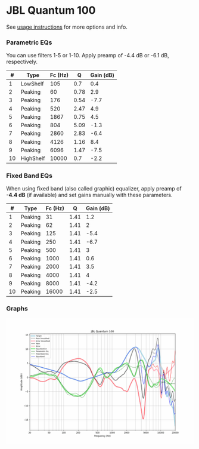 # JBL Quantum 100
See [usage instructions](https://github.com/jaakkopasanen/AutoEq#usage) for more options and info.

### Parametric EQs
You can use filters 1-5 or 1-10. Apply preamp of -4.4 dB or -6.1 dB, respectively.

|   # | Type      |   Fc (Hz) |    Q |   Gain (dB) |
|-----|-----------|-----------|------|-------------|
|   1 | LowShelf  |       105 | 0.7  |         0.4 |
|   2 | Peaking   |        60 | 0.78 |         2.9 |
|   3 | Peaking   |       176 | 0.54 |        -7.7 |
|   4 | Peaking   |       520 | 2.47 |         4.9 |
|   5 | Peaking   |      1867 | 0.75 |         4.5 |
|   6 | Peaking   |       804 | 5.09 |        -1.3 |
|   7 | Peaking   |      2860 | 2.83 |        -6.4 |
|   8 | Peaking   |      4126 | 1.16 |         8.4 |
|   9 | Peaking   |      6096 | 1.47 |        -7.5 |
|  10 | HighShelf |     10000 | 0.7  |        -2.2 |

### Fixed Band EQs
When using fixed band (also called graphic) equalizer, apply preamp of **-4.4 dB** (if available) and set gains manually with these parameters.

|   # | Type    |   Fc (Hz) |    Q |   Gain (dB) |
|-----|---------|-----------|------|-------------|
|   1 | Peaking |        31 | 1.41 |         1.2 |
|   2 | Peaking |        62 | 1.41 |         2   |
|   3 | Peaking |       125 | 1.41 |        -5.4 |
|   4 | Peaking |       250 | 1.41 |        -6.7 |
|   5 | Peaking |       500 | 1.41 |         3   |
|   6 | Peaking |      1000 | 1.41 |         0.6 |
|   7 | Peaking |      2000 | 1.41 |         3.5 |
|   8 | Peaking |      4000 | 1.41 |         4   |
|   9 | Peaking |      8000 | 1.41 |        -4.2 |
|  10 | Peaking |     16000 | 1.41 |        -2.5 |

### Graphs
![](./JBL%20Quantum%20100.png)
